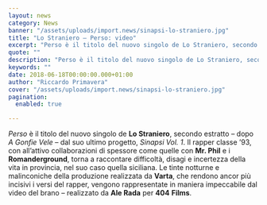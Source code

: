 ```yaml
---
layout: news
category: News
banner: "/assets/uploads/import.news/sinapsi-lo-straniero.jpg"
title: "Lo Straniero – Perso: video"
excerpt: "Perso è il titolo del nuovo singolo de Lo Straniero, secondo estratto – dopo A Gonfie Vele – dal suo ultimo progetto, Sinapsi Vol. 1. Il rapper classe ’93, con all’attivo collaborazioni di spessore come quelle con Mr. Phil  e i Romanderground, torna a raccontare difficoltà, disagi e incertezza della vita in provincia, nel suo [&hellip"
quote: ""
description: "Perso è il titolo del nuovo singolo de Lo Straniero, secondo estratto – dopo A Gonfie Vele – dal suo ultimo progetto, Sinapsi Vol. 1. Il rapper classe ’93, con all’attivo collaborazioni di spessore come quelle con Mr. Phil  e i Romanderground, torna a raccontare difficoltà, disagi e incertezza della vita in provincia, nel suo [&hellip"
keywords: ""
date: 2018-06-18T00:00:00.000+01:00
author: "Riccardo Primavera"
cover: "/assets/uploads/import.news/sinapsi-lo-straniero.jpg"
pagination:
  enabled: true

---
```


_Perso_ è il titolo del nuovo singolo de **Lo Straniero**, secondo estratto – dopo _A Gonfie Vele_ – dal suo ultimo progetto, _Sinapsi Vol. 1_. Il rapper classe ’93, con all’attivo collaborazioni di spessore come quelle con **Mr. Phil**  e i **Romanderground**, torna a raccontare difficoltà, disagi e incertezza della vita in provincia, nel suo caso quella siciliana. Le tinte notturne e malinconiche della produzione realizzata da **Varta**, che rendono ancor più incisivi i versi del rapper, vengono rappresentate in maniera impeccabile dal video del brano – realizzato da **Ale Rada** per **404** **Films**.